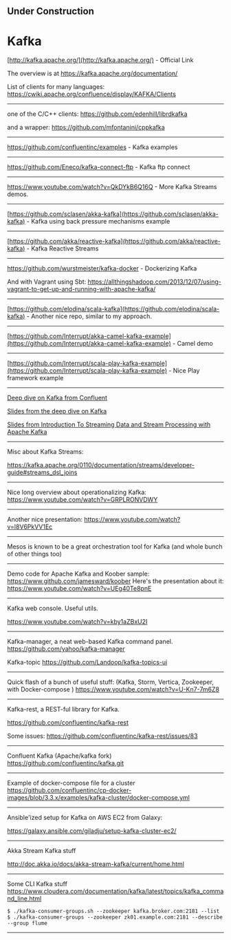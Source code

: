 

## Under Construction

# Kafka

[http://kafka.apache.org/](http://kafka.apache.org/) - Official Link

The overview is at https://kafka.apache.org/documentation/

List of clients for many languages:
https://cwiki.apache.org/confluence/display/KAFKA/Clients

---

one of the C/C++ clients:
https://github.com/edenhill/librdkafka

and a wrapper:
https://github.com/mfontanini/cppkafka

---

https://github.com/confluentinc/examples - Kafka examples

---

https://github.com/Eneco/kafka-connect-ftp - Kafka ftp connect

---

https://www.youtube.com/watch?v=QkDYkB6Q16Q - More Kafka Streams demos.

---

[https://github.com/sclasen/akka-kafka](https://github.com/sclasen/akka-kafka) - Kafka using back pressure mechanisms example

---

[https://github.com/akka/reactive-kafka](https://github.com/akka/reactive-kafka) - Kafka Reactive Streams

---

https://github.com/wurstmeister/kafka-docker - Dockerizing Kafka

And with Vagrant using Sbt:
https://allthingshadoop.com/2013/12/07/using-vagrant-to-get-up-and-running-with-apache-kafka/


---

[https://github.com/elodina/scala-kafka](https://github.com/elodina/scala-kafka) - Another nice repo, similar to my approach.

---

[https://github.com/Interrupt/akka-camel-kafka-example](https://github.com/Interrupt/akka-camel-kafka-example) - Camel demo

---

[https://github.com/Interrupt/scala-play-kafka-example](https://github.com/Interrupt/scala-play-kafka-example) - Nice Play framework example


---

[Deep dive on Kafka from Confluent](https://vimeo.com/185844593/77f7d239a3)

[Slides from the deep dive on Kafka](http://www.slideshare.net/ConfluentInc/deep-dive-into-apache-kafka-66821186)

[Slides from Introduction To Streaming Data and Stream Processing with Apache Kafka](https://www.slideshare.net/ConfluentInc/introduction-to-streaming-data-and-stream-processing-with-apache-kafka)

---

Misc about Kafka Streams:

https://kafka.apache.org/0110/documentation/streams/developer-guide#streams_dsl_joins

---

Nice long overview about operationalizing Kafka:
https://www.youtube.com/watch?v=GRPLRONVDWY

---

Another nice presentation:
https://www.youtube.com/watch?v=l8V6PkVV1Ec

---

Mesos is known to be a great orchestration tool for Kafka (and whole bunch of other things too)


---

Demo code for Apache Kafka and Koober sample:
https://www.github.com/jamesward/koober
Here's the presentation about it:
https://www.youtube.com/watch?v=UEg40Te8pnE


---

Kafka web console. Useful utils.

https://www.youtube.com/watch?v=kby1aZBxU2I

---

Kafka-manager, a neat web-based Kafka command panel.
https://github.com/yahoo/kafka-manager

Kafka-topic
https://github.com/Landoop/kafka-topics-ui

---

Quick flash of a bunch of useful stuff:
(Kafka, Storm, Vertica, Zookeeper, with Docker-compose )
https://www.youtube.com/watch?v=U-Kn7-7m6Z8

---

Kafka-rest, a REST-ful library for Kafka.

https://github.com/confluentinc/kafka-rest

Some issues:
https://github.com/confluentinc/kafka-rest/issues/83

---

Confluent Kafka (Apache/kafka fork)
https://github.com/confluentinc/kafka.git

---

Example of docker-compose file for a cluster
https://github.com/confluentinc/cp-docker-images/blob/3.3.x/examples/kafka-cluster/docker-compose.yml

---

Ansible'ized setup for Kafka on AWS EC2 from Galaxy:

https://galaxy.ansible.com/giladju/setup-kafka-cluster-ec2/

---

Akka Stream Kafka stuff

http://doc.akka.io/docs/akka-stream-kafka/current/home.html

---

Some CLI Kafka stuff
https://www.cloudera.com/documentation/kafka/latest/topics/kafka_command_line.html


    $ ./kafka-consumer-groups.sh --zookeeper kafka.broker.com:2181 --list
    $ ./kafka-consumer-groups --zookeeper zk01.example.com:2181 --describe --group flume


---